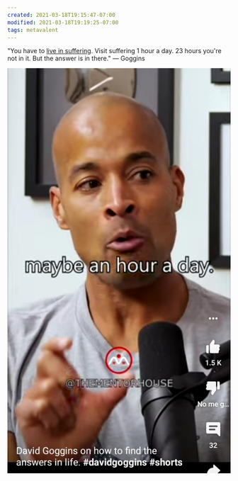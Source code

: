 ```yaml
---
created: 2021-03-18T19:15:47-07:00
modified: 2021-03-18T19:19:25-07:00
tags: metavalent
---
```


"You have to [live in suffering](https://youtube.com/shorts/_STR-vGhOWk). Visit suffering 1 hour a day. 23 hours you're not in it. But the answer is in there." — Goggins


![An hour a day](/images/image_picker7452672633980167093.jpg)

